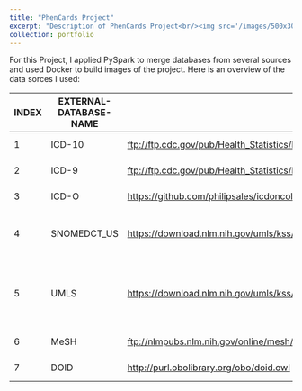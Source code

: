```yaml
---
title: "PhenCards Project"
excerpt: "Description of PhenCards Project<br/><img src='/images/500x300.png'>"
collection: portfolio
---
```


For this Project, I applied PySpark to merge databases from several sources and used Docker to build images of the project. Here is an overview of the data sorces I used:
  
| INDEX | EXTERNAL-DATABASE-NAME  | SOURCE-LINK  | INSTRUCTIONS  |  COMMENTS |
|---|---|---|---|---|
| 1 | ICD-10  | ftp://ftp.cdc.gov/pub/Health_Statistics/NCHS/Publications/ICD10CM/2020/icd10cm_order_2020.txt  |    No permission required| Use the link to download  |
| 2  |  ICD-9 |  ftp://ftp.cdc.gov/pub/Health_Statistics/NCHS/Publications/ICD-9/ucod.txt |    No permission required| Use the link to download  |
| 3  | ICD-O  | https://github.com/philipsales/icdoncology-3/blob/master/icd-oncology.v3.json  |    No permission required| Use the link to download  |
| 4  |  SNOMEDCT_US |https://download.nlm.nih.gov/umls/kss/IHTSDO20200131/SnomedCT_InternationalRF2_PRODUCTION_20200131T120000Z.zip |  If `account`/`password` is needed, use the following: ``/`` |  Need account information for download permission, around 500M|
| 5  | UMLS  | https://download.nlm.nih.gov/umls/kss/2019AB/umls-2019AB-full.zip  |  If `account`/`password` is needed, use the following: ``/`` |  Need account information for download permission, around 4GB; here is a useful tool to download using cluster: https://askubuntu.com/questions/29079/how-do-i-provide-a-username-and-password-to-wget|
| 6  | MeSH  | ftp://nlmpubs.nlm.nih.gov/online/mesh/MESH_FILES/xmlmesh/desc2020.gz  |    No permission required| Use the link to download  |
|  7 | DOID  |  http://purl.obolibrary.org/obo/doid.owl | No permission required  |  This is an HTML format file, need attention for parsing |
